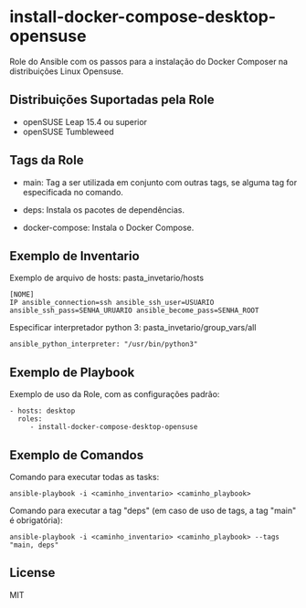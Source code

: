install-docker-compose-desktop-opensuse
=========

Role do Ansible com os passos para a instalação do Docker Composer na distribuições Linux Opensuse.

Distribuições Suportadas pela Role
------------

- openSUSE Leap 15.4 ou superior
- openSUSE Tumbleweed


Tags da Role 
--------------

- main: Tag a ser utilizada em conjunto com outras tags, se alguma tag for especificada no comando.
  
- deps: Instala os pacotes de dependências.
- docker-compose: Instala o Docker Compose.


Exemplo de Inventario
----------------

Exemplo de arquivo de hosts: pasta_invetario/hosts

    [NOME]
    IP ansible_connection=ssh ansible_ssh_user=USUARIO ansible_ssh_pass=SENHA_URUARIO ansible_become_pass=SENHA_ROOT


Especificar interpretador python 3: pasta_invetario/group_vars/all

    ansible_python_interpreter: "/usr/bin/python3"


Exemplo de Playbook
----------------

Exemplo de uso da Role, com as configurações padrão:

    - hosts: desktop
      roles:
         - install-docker-compose-desktop-opensuse


Exemplo de Comandos
----------------

Comando para executar todas as tasks:

    ansible-playbook -i <caminho_inventario> <caminho_playbook>

Comando para executar a tag "deps" (em caso de uso de tags, a tag "main" é obrigatória):

    ansible-playbook -i <caminho_inventario> <caminho_playbook> --tags "main, deps"


License
-------

MIT